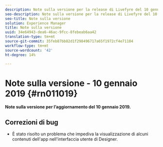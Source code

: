 ```yaml
---
description: Note sulla versione per la release di Livefyre del 10 gennaio 2019.
seo-description: Note sulla versione per la release di Livefyre del 10 gennaio 2019.
seo-title: Note sulla versione
solution: Experience Manager
title: Note sulla versione
uuid: 34e64943-dea6-46ac-9fcc-8febeab6aa42
translation-type: tm+mt
source-git-commit: 35feb87bb82d1f298496717a65f1972cf4e71104
workflow-type: tm+mt
source-wordcount: '42'
ht-degree: 14%

---
```



# Note sulla versione - 10 gennaio 2019 {#rn011019}

**Note sulla versione per l’aggiornamento del 10 gennaio 2019.**

## Correzioni di bug

* È stato risolto un problema che impediva la visualizzazione di alcuni contenuti dell&#39;app nell&#39;interfaccia utente di Designer.
